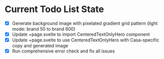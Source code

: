 <!-- DO NOT EDIT - Managed by todo_list tool -->
<!-- Updated: 2025-10-26T11:33:00.951Z -->

# Current Todo List State

- [x] Generate background image with pixelated gradient grid pattern (light mode: brand 50 to brand 600)
- [x] Update +page.svelte to import CenteredTextOnlyHero component
- [x] Update +page.svelte to use CenteredTextOnlyHero with Casa-specific copy and generated image
- [x] Run comprehensive error check and fix all issues
